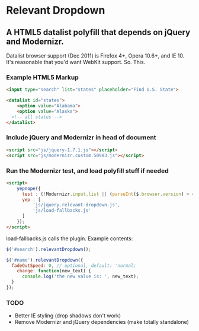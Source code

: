 # Relevant Dropdown

## A HTML5 datalist polyfill that depends on jQuery and Modernizr.

Datalist browser support (Dec 2011) is Firefox 4+, Opera 10.6+, and IE 10. It's reasonable that you'd want WebKit support. So. This.

### Example HTML5 Markup

```html
<input type="search" list="states" placeholder="Find U.S. State">

<datalist id="states">
	<option value="Alabama">
	<option value="Alaska">
  <!-- all states -->
</datalist>
```

### Include jQuery and Modernizr in head of document

```html
<script src="js/jquery-1.7.1.js"></script>
<script src="js/modernizr.custom.50983.js"></script>
```

### Run the Modernizr test, and load polyfill stuff if needed

```html
<script>
	yepnope({
	  test : (!Modernizr.input.list || (parseInt($.browser.version) > 400)),
	  yep : [
	      'js/jquery.relevant-dropdown.js',
	      'js/load-fallbacks.js'
	  ]
	});
</script>
```

load-fallbacks.js calls the plugin. Example contents:

```js
$('#search').relevantDropdown();

$('#name').relevantDropdown({
  fadeOutSpeed: 0, // optional, default: 'normal;
	change: function(new_text) {
      console.log('the new value is: ', new_text);
  }
});
```

### TODO

- Better IE styling (drop shadows don't work)
- Remove Modernizr and jQuery dependencies (make totally standalone)
